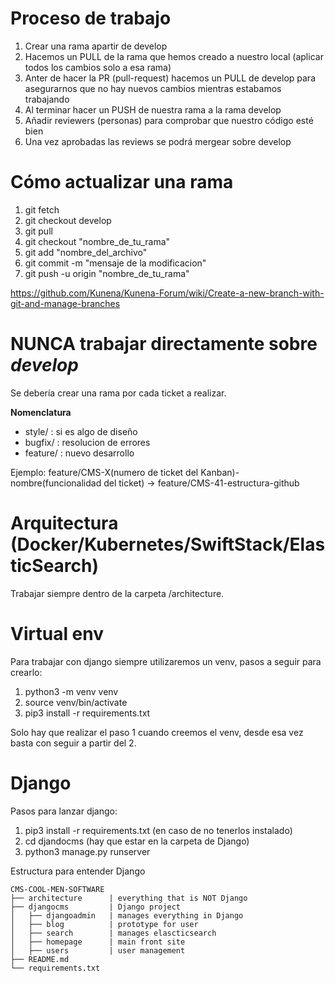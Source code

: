 # Proceso de trabajo
  1. Crear una rama apartir de develop
  2. Hacemos un PULL de la rama que hemos creado a nuestro local (aplicar todos los cambios solo a esa rama)
  3. Anter de hacer la PR (pull-request) hacemos un PULL de develop para asegurarnos que no hay nuevos cambios mientras estabamos trabajando
  4. Al terminar hacer un PUSH de nuestra rama a la rama develop
  5. Añadir reviewers (personas) para comprobar que nuestro código esté bien
  6. Una vez aprobadas las reviews se podrá mergear sobre develop 

# Cómo actualizar una rama
  1. git fetch
  2. git checkout develop
  3. git pull
  4. git checkout "nombre_de_tu_rama"
  5. git add "nombre_del_archivo"
  6. git commit -m "mensaje de la modificacion"
  7. git push -u origin "nombre_de_tu_rama"
  
  https://github.com/Kunena/Kunena-Forum/wiki/Create-a-new-branch-with-git-and-manage-branches

# NUNCA trabajar directamente sobre *develop*

Se debería crear una rama por cada ticket a realizar.

**Nomenclatura**

- style/ : si es algo de diseño
- bugfix/ : resolucion de errores
- feature/ : nuevo desarrollo

Ejemplo: feature/CMS-X(numero de ticket del Kanban)-nombre(funcionalidad del ticket) -> feature/CMS-41-estructura-github

# Arquitectura (Docker/Kubernetes/SwiftStack/ElasticSearch)

Trabajar siempre dentro de la carpeta /architecture.

# Virtual env

Para trabajar con django siempre utilizaremos un venv, pasos a seguir para crearlo:

  1. python3 -m venv venv
  2. source venv/bin/activate
  3. pip3 install -r requirements.txt

Solo hay que realizar el paso 1 cuando creemos el venv, desde esa vez basta con seguir a partir del 2.

# Django

Pasos para lanzar django:

  1. pip3 install -r requirements.txt (en caso de no tenerlos instalado)
  2. cd djandocms (hay que estar en la carpeta de Django)
  3. python3 manage.py runserver

Estructura para entender Django

    CMS-COOL-MEN-SOFTWARE
    ├── architecture      | everything that is NOT Django
    ├── djangocms         | Django project
    │   ├── djangoadmin   | manages everything in Django
    │   ├── blog          | prototype for user
    │   ├── search        | manages elascticsearch
    │   ├── homepage      | main front site
    │   ├── users         | user management
    ├── README.md
    └── requirements.txt
